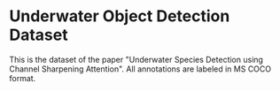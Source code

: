 # Underwater Object Detection Dataset

This is the dataset of the paper "Underwater Species Detection using Channel Sharpening Attention".  All annotations are labeled in MS COCO format.
